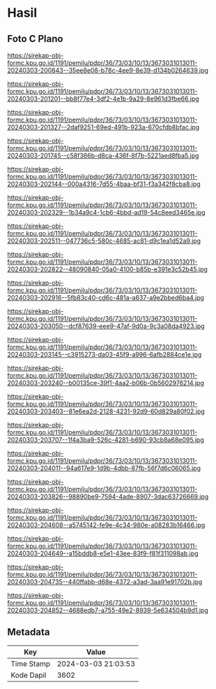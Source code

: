 # Hasil

## Foto C Plano

https://sirekap-obj-formc.kpu.go.id/1191/pemilu/pdpr/36/73/03/10/13/3673031013011-20240303-200843--35ee8e08-b78c-4ee9-8e39-d134b0264639.jpg

https://sirekap-obj-formc.kpu.go.id/1191/pemilu/pdpr/36/73/03/10/13/3673031013011-20240303-201201--bb8f77e4-3df2-4e1b-9a29-8e961d3fbe66.jpg

https://sirekap-obj-formc.kpu.go.id/1191/pemilu/pdpr/36/73/03/10/13/3673031013011-20240303-201327--2daf9251-69ed-491b-923a-670cfdb8bfac.jpg

https://sirekap-obj-formc.kpu.go.id/1191/pemilu/pdpr/36/73/03/10/13/3673031013011-20240303-201745--c58f366b-d8ca-436f-8f7b-5221aed8fba5.jpg

https://sirekap-obj-formc.kpu.go.id/1191/pemilu/pdpr/36/73/03/10/13/3673031013011-20240303-202144--000a4316-7d55-4baa-bf31-f3a342f8cba8.jpg

https://sirekap-obj-formc.kpu.go.id/1191/pemilu/pdpr/36/73/03/10/13/3673031013011-20240303-202329--1b34a9c4-1cb6-4bbd-ad19-54c8eed3465e.jpg

https://sirekap-obj-formc.kpu.go.id/1191/pemilu/pdpr/36/73/03/10/13/3673031013011-20240303-202511--047736c5-580c-4685-ac81-d9c1ea1d52a9.jpg

https://sirekap-obj-formc.kpu.go.id/1191/pemilu/pdpr/36/73/03/10/13/3673031013011-20240303-202822--48090840-05a0-4100-b85b-e391e3c52b45.jpg

https://sirekap-obj-formc.kpu.go.id/1191/pemilu/pdpr/36/73/03/10/13/3673031013011-20240303-202916--5fb83c40-cd6c-481a-a637-a9e2bbed6ba4.jpg

https://sirekap-obj-formc.kpu.go.id/1191/pemilu/pdpr/36/73/03/10/13/3673031013011-20240303-203050--dcf87639-eee9-47af-9d0a-9c3a08da4923.jpg

https://sirekap-obj-formc.kpu.go.id/1191/pemilu/pdpr/36/73/03/10/13/3673031013011-20240303-203145--c3915273-da03-45f9-a996-6afb2884ce1e.jpg

https://sirekap-obj-formc.kpu.go.id/1191/pemilu/pdpr/36/73/03/10/13/3673031013011-20240303-203240--b00135ce-39f1-4aa2-b06b-0b5602976214.jpg

https://sirekap-obj-formc.kpu.go.id/1191/pemilu/pdpr/36/73/03/10/13/3673031013011-20240303-203403--81e6ea2d-2128-4231-92d9-60d829a80f02.jpg

https://sirekap-obj-formc.kpu.go.id/1191/pemilu/pdpr/36/73/03/10/13/3673031013011-20240303-203707--1f4a3ba9-526c-4281-b690-93cb8a68e095.jpg

https://sirekap-obj-formc.kpu.go.id/1191/pemilu/pdpr/36/73/03/10/13/3673031013011-20240303-204011--94a617e9-1d9b-4dbb-87fb-56f7d6c06065.jpg

https://sirekap-obj-formc.kpu.go.id/1191/pemilu/pdpr/36/73/03/10/13/3673031013011-20240303-203826--98890be9-7594-4ade-8907-3dac63726669.jpg

https://sirekap-obj-formc.kpu.go.id/1191/pemilu/pdpr/36/73/03/10/13/3673031013011-20240303-204608--a5745142-fe9e-4c34-980e-a08283b16466.jpg

https://sirekap-obj-formc.kpu.go.id/1191/pemilu/pdpr/36/73/03/10/13/3673031013011-20240303-204649--a15bddb8-e5e1-43ee-83f9-f81f311098ab.jpg

https://sirekap-obj-formc.kpu.go.id/1191/pemilu/pdpr/36/73/03/10/13/3673031013011-20240303-204735--440ffabb-d68e-4372-a3ad-3aa91e91702b.jpg

https://sirekap-obj-formc.kpu.go.id/1191/pemilu/pdpr/36/73/03/10/13/3673031013011-20240303-204852--4688edb7-a755-49e2-8939-5e634504b9d1.jpg


## Metadata

| Key        | Value               |
| ---------- | ------------------- |
| Time Stamp | 2024-03-03 21:03:53 |
| Kode Dapil | 3602                |




